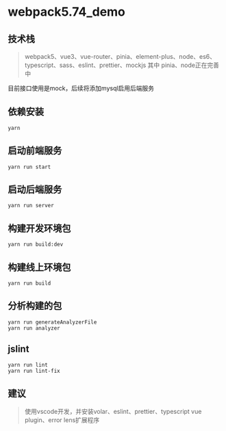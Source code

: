 # webpack5.74_demo

## 技术栈
> webpack5、vue3、vue-router、pinia、element-plus、node、es6、typescript、sass、eslint、prettier、mockjs
其中 pinia、node正在完善中

目前接口使用是mock，后续将添加mysql启用后端服务

## 依赖安装
```
yarn
```

## 启动前端服务
```
yarn run start
```

## 启动后端服务
```
yarn run server
```

## 构建开发环境包
```
yarn run build:dev
```

## 构建线上环境包
```
yarn run build
```

## 分析构建的包
```
yarn run generateAnalyzerFile
yarn run analyzer
```

## jslint
```
yarn run lint
yarn run lint-fix
```

## 建议
> 使用vscode开发，并安装volar、eslint、prettier、typescript vue plugin、error lens扩展程序